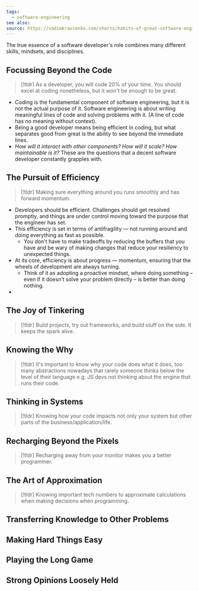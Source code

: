 ```yaml
---
tags:
  - software-engineering
see also: 
source: https://vadimkravcenko.com/shorts/habits-of-great-software-engineers/
---
```

The true essence of a software developer's role combines many different skills, mindsets, and disciplines.

## Focussing Beyond the Code
> [!tldr]
> As a developer, you will code 20% of your time. You should excel at coding nonetheless, but it won't be enough to be great.
- Coding is the fundamental component of software engineering, but it is not the actual purpose of it. Software engineering is about writing meaningful lines of code and solving problems with it. (A line of code has no meaning without context).
- Being a good developer means being efficient in coding, but what separates good from great is the ability to see beyond the immediate lines.
- _How will it interact with other components? How will it scale? How maintainable is it?_ These are the questions that a decent software developer constantly grapples with.
## The Pursuit of Efficiency
> [!tldr]
> Making sure everything around you runs smoothly and has forward momentum.
- Developers should be efficient. Challenges should get resolved promptly, and things are under control moving toward the purpose that the engineer has set.
- This efficiency is set in terms of antifragility — not running around and doing everything as fast as possible.
	- You don't have to make tradeoffs by reducing the buffers that you have and be wary of making changes that reduce your resiliency to unexpected things.
- At its core, efficiency is about progress — momentum, ensuring that the wheels of development are always turning.
	- Think of it as adopting a proactive mindset, where doing something – even if it doesn’t solve your problem directly – is better than doing nothing.
- 
## The Joy of Tinkering
> [!tldr]
> Build projects, try out frameworks, and build stuff on the side. It keeps the spark alive.

## Knowing the Why
> [!tldr]
> It's important to know why your code does what it does, too many abstractions nowadays that rarely someone thinks below the level of their language e.g. JS devs not thinking about the engine that runs their code.

## Thinking in Systems
> [!tldr]
> Knowing how your code impacts not only your system but other parts of the business/application/life.

## Recharging Beyond the Pixels
> [!tldr]
> Recharging away from your monitor makes you a better programmer.

## The Art of Approximation
> [!tldr]
> Knowing important tech numbers to approximate calculations when making decisions when programming.

## Transferring Knowledge to Other Problems
## Making Hard Things Easy
## Playing the Long Game
## Strong Opinions Loosely Held